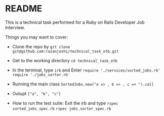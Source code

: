 # README

This is a technical task performed for a Ruby on Rails Developer Job Interview.

Things you may want to cover:

* Clone the repo by 
`git clone git@github.com:razanjoshi/technical_task_otb.git`

* Get to the working directory
 `cd technical_task_otb`

* In the terminal, type `irb` and Enter
`require './services/sorted_jobs.rb'`
`require './jobs_sorter.rb'`

* Running the main class
`SortedJobs.new("a => , b => , c => ").call`

* Outupt
`["a", "b", "c"]`

* How to run the test suite: Exit the irb and type
`rspec sorted_jobs_spec.rb`
`rspec jobs_sorter_spec.rb`
